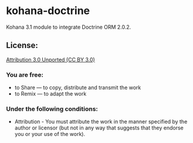kohana-doctrine
===============

Kohana 3.1 module to integrate Doctrine ORM 2.0.2.


License:
--------

[Attribution 3.0 Unported (CC BY 3.0)](http://creativecommons.org/licenses/by/3.0/)


### You are free:
* to Share — to copy, distribute and transmit the work
* to Remix — to adapt the work

### Under the following conditions:
* Attribution - You must attribute the work in the manner specified by the author or licensor (but not in any way that suggests that they endorse you or your use of the work).